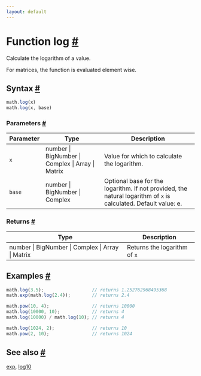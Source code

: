 ```yaml
---
layout: default
---
```


<h1 id="function-log">Function log <a href="#function-log" title="Permalink">#</a></h1>

Calculate the logarithm of a value.

For matrices, the function is evaluated element wise.


<h2 id="syntax">Syntax <a href="#syntax" title="Permalink">#</a></h2>

```js
math.log(x)
math.log(x, base)
```

<h3 id="parameters">Parameters <a href="#parameters" title="Permalink">#</a></h3>

Parameter | Type | Description
--------- | ---- | -----------
`x` | number &#124; BigNumber &#124; Complex &#124; Array &#124; Matrix |  Value for which to calculate the logarithm.
`base` | number &#124; BigNumber &#124; Complex |  Optional base for the logarithm. If not provided, the natural logarithm of `x` is calculated. Default value: e.

<h3 id="returns">Returns <a href="#returns" title="Permalink">#</a></h3>

Type | Description
---- | -----------
number &#124; BigNumber &#124; Complex &#124; Array &#124; Matrix |  Returns the logarithm of `x`


<h2 id="examples">Examples <a href="#examples" title="Permalink">#</a></h2>

```js
math.log(3.5);                  // returns 1.252762968495368
math.exp(math.log(2.4));        // returns 2.4

math.pow(10, 4);                // returns 10000
math.log(10000, 10);            // returns 4
math.log(10000) / math.log(10); // returns 4

math.log(1024, 2);              // returns 10
math.pow(2, 10);                // returns 1024
```


<h2 id="see-also">See also <a href="#see-also" title="Permalink">#</a></h2>

[exp](exp.html),
[log10](log10.html)


<!-- Note: This file is automatically generated from source code comments. Changes made in this file will be overridden. -->
